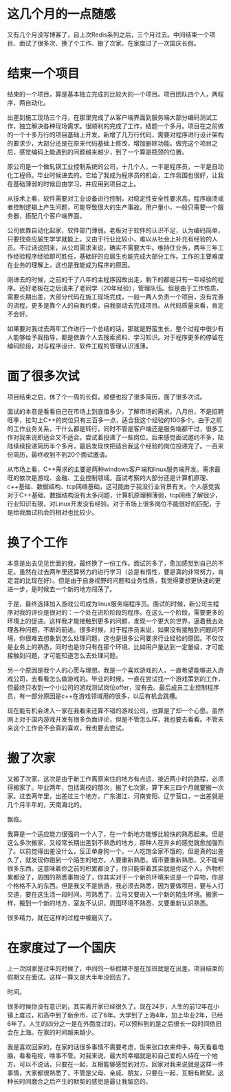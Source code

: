 # 这几个月的一点随感

又有几个月没写博客了，自上次Redis系列之后，三个月过去。中间结束一个项目、面试了很多次、换了个工作、搬了次家、在家度过了一次国庆长假。

# 结束一个项目

结束的一个项目，算是基本独立完成的比较大的一个项目。项目团队四个人，两程序、两自动化。

出差到施工现场三个月，在那里完成了从客户端界面到服务端大部分编码测试工作，独立解决各种现场需求。很顺利的完成了工作，结题一个多月。项目在之前做的一个十多万行的项目基础上开发，新增了几万行代码，需要对程序进行设计架构的要求少，大部分还是在原来代码基础上修改，增加删除功能。做完这个项目之后，感觉编码上能遇到的问题越来越少，到了一个算是瓶颈的位置。

原公司是一个做轧钢工业控制系统的公司，十几个人，一半是程序员，一半是自动化工程师。毕业时候进去的。它给了我成为程序员的机会，工作氛围也很好，让我在基础薄弱的时候自由学习，并应用到项目之上。

从技术上看，软件需要对工业设备进行控制，对稳定性安全性要求高，程序崩溃或者控制逻辑上产生问题，可能导致很大的生产事故。用户量小，一般只需要一个服务器，搭配几个客户端界面。

公司依靠自动化起家，软件部门薄弱。老板对于软件的认识不足，认为编码简单，只要找些应届生学学就能上。又由于行业比较小，难以从社会上补充有经验的人员。不过话说回来，从公司需求来说，确实不需要大牛。维持住业务，两年三年工作经验程序经验即可胜任，基础好的应届生也能完成大部分工作。工作的主要难度在业务的理解上，这也是我能成为程序的原因。

刚进去的时候，之前的干了八年的主程序因故出走，剩下的都是只有一年经验的程序。还好老板在之后请来了老同学（20年经验），管理队伍。但是由于工作性质，需要长期出差，大部分代码在施工现场完成，一般一两人负责一个项目，没有完善的流程，更多是靠个人的自我约束，自我驱动去完成项目。从代码质量来看，肯定不会好。

如果要对我过去两年工作进行一个总结的话，那就是野蛮生长，整个过程中很少有人能够给予我指导，都是依靠个人去搜索资料、学习知识。对于程序更多的停留在编码阶段，对与程序设计、软件工程的管理认识浅薄。

# 面了很多次试

项目结束之后，休了个一周的长假。顺便也投了很多简历，面了很多次试。

面试的本意是看看自己在市场上到底值多少，了解市场的需求。八月份，不是招聘旺季，拉勾上C++的岗位只有三百多一点，适合我这个经验的100多个。由于之前的工作业务关系，干什么都是转行，同时不管是客户端还是服务端都干过，很多工作对我来说即适合又不适合。尝试着投递了一些岗位。后来感觉面试邀约不多，陆陆续续投递简历半个多月，最后发现快把适合我这个经验的岗位投递完了。一百来份简历，最终收到不到20个面试邀请。

从市场上看，C++需求的主要是两种windows客户端和linux服务端开发。需求最旺的依次是游戏、金融、工业控制领域。面试考察的大部分还是计算机原理、c++基础、数据结构、tcp网络基础，这可能由于我没行业背景有关。个人感觉我对于C++基础、数据结构没有太多问题，计算机原理稍薄弱，tcp网络了解很少，行业知识有限，对Linux开发没有经验。对于市场上很多岗位不能很好的匹配，于是给我面试机会的相对也比较少。

# 换了个工作

本意是出去见见世面的我，最终换了一份工作。面试的多了，愈加感觉到自己的不足。虽然在过去两年里还算努力的进行学习（总是有惰性，要是真的非常努力，肯定混的比现在好）。但是由于自身视野的问题和业务性质，我觉得要想更快速的更进一步，是时候去一个新的地方闯荡了。

于是，最终选择加入游戏公司成为linux服务端程序员。面试的时候，新公司主程序对我的评价是很对的：一个处在进阶阶段的程序。在这么一个阶段，需要更多的环境上的促进。这样我才能接触到更多的问题，发现一个更大的世界，逼着我去处理各种问题，不断的前进。很多时候，对于程序员来说，如果没有接触到问题的环境，你很难去想象到怎么处理问题，这也是很多公司要求行业经验的原因。不仅仅是业务上的熟悉，同时也是你只有在那个环境，比如用户量达到一定量级，才可能接触到问题，才可能知道怎么去处理问题。

另一个原因是我个人的心愿与理想。我是一个喜欢游戏的人，一直希望能够进入游戏公司，去看看怎么做游戏的。毕业的时候，一直在尝试找一个游戏策划的工作，但最终只收到一个小公司的游戏测试岗位offer，没有去。最后成员工业控制程序员，有一部分原因是c++在游戏领域用的很多，以后有机会跳槽。

现在能有机会进入一家在我看来还算不错的游戏公司，也算是了却一个心愿。虽然网上对于国内游戏开发有很多负面评论，但是不管怎么样，我也要去看看。不管未来这个工作会不会真的喜欢，我也要去尝试。

# 搬了次家

又搬了次家，这次是由于新工作离原来住的地方有点远，接近两小时的路程，必须得搬家了。毕业两年，包括离校的那次，搬了七次家，算下来三四个月就要搬一次家。过去两年里，出差过三个地方，广东湛江、河南安阳、辽宁营口，一出差就是几个月半年的，天南海北的。

飘临。

我算是一个适应能力很强的一个人了，在一个新地方能够比较快的熟悉起来。但是这么多次搬家，又经常长期出差到不熟悉的地方，那种人在异乡的感觉就愈加强烈了。以前觉得出差没什么，反正单身狗一个，一人吃饱全家不饿的，但是真的出差久了，就发现你跑到一个陌生的地方，人要重新熟悉，城市要重新熟悉，又不能带很多东西。这意味着你之前的积累都没了，你只能带着其实就是你这个人。外物积累都没了，周围的熟悉事物没了，你其实对于一个新的环境来说是一个异物，你是个格格不入的东西。但是我又不是旅游，我必须去熟悉，因为要做项目，要与人打交道，要在这生活一段时间。可熟悉了，立马又要进入一个新的陌生环境。搬家一样，搬到一个新的地方，室友不认识，周围环境不熟悉，又要重新认识熟悉。

很多精力，就在这样的过程中被磨灭了。

# 在家度过了一个国庆

上一次回家是过年的时候了，中间的一些假期不是在加班就是在出差。项目结束的假期又在面试。这样一算又是大半年没回去了。

时间。

很多时候你没有意识到，其实离开家已经很久了。现在24岁，人生的前12年在小镇上度过，初高中到了新余市，过了6年。大学到了上海4年，加上毕业2年，已经6年了。人生的四分之一是在外面度过的，可以预料到的是之后很长一段时间依旧会在上海。在家的时间越来越少。

我是喜欢回家的，在家的话很多事情不需要考虑，饭来张口衣来伸手，每天看看电脑，看看电视，啥事不管。对我来说，最大的幸福就是和自己爱的人待在一个地方，可以不说话，只要在一起，互相能够感觉到对方。回家对我来说就是这样一件事情，大家都很熟悉了，不管是父母、亲戚、朋友，只要在一起，互相有默契。这种长时间磨合之后产生的默契的感觉是最让我留恋的。


